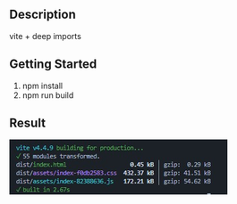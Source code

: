 ## Description
vite + deep imports

## Getting Started

1. npm install
2. npm run build

## Result
![image](images/vite2-result.jpg "image")
